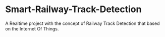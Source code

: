 # Smart-Railway-Track-Detection
A Realtime project with the concept of Railway Track Detection that based on the Internet Of Things.
